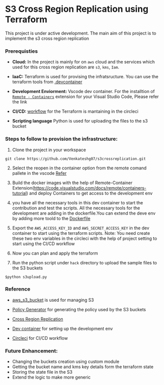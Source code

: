 # S3 Cross  Region Replication using Terraform

This project is under active development. The main aim of this project is to implement the s3 cross region replication

### Prerequisties ##

- **Cloud:** In the project is mainly for on `aws` cloud and the services which used for this cross region replication are `s3`, `kms`, `Iam`. 

- **IaaC:** Terraform is used for provising the infratsructure. You can use the terraform tools from [.devcontainer](./.devcontainer/devcontainer.json) 

- **Development Enviorment:** Vscode dev container. For the installtion of [`Remote - Containers`](https://code.visualstudio.com/docs/remote/containers-tutorial) extension for your Visual Studio Code, Please refer the link

- **CI/CD:** [workflow](./.circleci/config.yml) for the Terraform is mantaining in the circleci 
- **Scripting language** Python is used for uploading the files to the s3 bucket

### Steps to follow to provision the infrastructure:

1. Clone the project in your workspace 

```
git clone https://github.com/Venkateshg07/s3crossreplication.git
```
2. Select the reopen in the container option from the remote comand pallete in the vscode  [Refer](https://www.youtube.com/watch?v=mi8kpAgHYFo) 

3. Build the docker images with the help of Remote-Container Extension(https://code.visualstudio.com/docs/remote/containers-tutorial) and deploy Containers to get access to the development env

4. you have all the necessary tools in this dev container to start the contribution and test the scripts. All the necessary tools for the development are adding in the dockerfile.You can extend the deve env by adding more toold to the [Dockerfile](./.devcontainer/Dockerfile)

5. Export the `AWS_ACCESS_KEY_ID` and `AWS_SECRET_ACCESS_KEY` in the dev container to start using the terraform scripts. Note: You need create these two env variables in the circleci with the help of project setting to start using the CI/CD workflow 

6. Now you can plan and apply the terraform

7. Run the python script under `hack` directory to upload the sample files to the S3 buckets

```
$python s3upload.py
```

### Reference
- [aws_s3_bucket](https://registry.terraform.io/providers/hashicorp/aws/latest/docs/resources/s3_bucket) is used for managing S3

- [Policy Generator](https://awspolicygen.s3.amazonaws.com/policygen.html) for generating the policy used by the S3 buckets 
- [Cross Region Replication](https://docs.aws.amazon.com/AmazonS3/latest/userguide/replication.html)
- [Dev container](https://code.visualstudio.com/docs/remote/containers-tutorial) for setting up the development env
- [Circleci](https://circleci.com/docs/2.0/hello-world/?section=getting-started) for CI/CD workflow

### Future Enhancement:

- Changing the buckets creation using custom module
- Getting the bucket  name and kms key details form the terraform state 
- Storing the state file in the S3
- Extend the logic to make more generic  